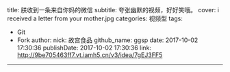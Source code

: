 title: 朕收到一条来自你妈的微信
subtitle: 夸张幽默的视频，好好笑哦。
cover: i received a letter from your mother.jpg
categories: 视频型
tags:
  - Git
  - Fork
author:
  nick: 故宫食品
  github_name: ggsp
date: 2017-10-02 17:30:36
publishDate: 2017-10-02 17:30:36
link: http://9be705463ff7.vt.iamh5.cn/v3/idea/7gEJ3FF5
---
